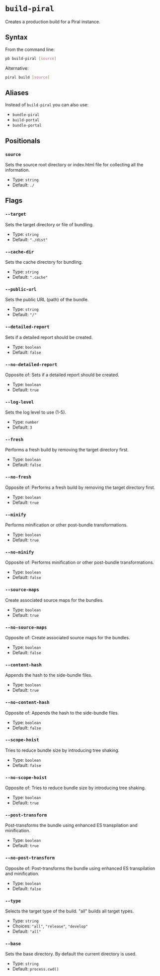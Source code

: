 # `build-piral`

Creates a production build for a Piral instance.

## Syntax

From the command line:

```sh
pb build-piral [source]
```

Alternative:

```sh
piral build [source]
```

## Aliases

Instead of `build-piral` you can also use:

- `bundle-piral`
- `build-portal`
- `bundle-portal`

## Positionals

### `source`

Sets the source root directory or index.html file for collecting all the information.

- Type: `string`
- Default: `./`

## Flags

### `--target`

Sets the target directory or file of bundling.

- Type: `string`
- Default: `"./dist"`

### `--cache-dir`

Sets the cache directory for bundling.

- Type: `string`
- Default: `".cache"`

### `--public-url`

Sets the public URL (path) of the bundle.

- Type: `string`
- Default: `"/"`

### `--detailed-report`

Sets if a detailed report should be created.

- Type: `boolean`
- Default: `false`

### `--no-detailed-report`

Opposite of:
Sets if a detailed report should be created.

- Type: `boolean`
- Default: `true`

### `--log-level`

Sets the log level to use (1-5).

- Type: `number`
- Default: `3`

### `--fresh`

Performs a fresh build by removing the target directory first.

- Type: `boolean`
- Default: `false`

### `--no-fresh`

Opposite of:
Performs a fresh build by removing the target directory first.

- Type: `boolean`
- Default: `true`

### `--minify`

Performs minification or other post-bundle transformations.

- Type: `boolean`
- Default: `true`

### `--no-minify`

Opposite of:
Performs minification or other post-bundle transformations.

- Type: `boolean`
- Default: `false`

### `--source-maps`

Create associated source maps for the bundles.

- Type: `boolean`
- Default: `true`

### `--no-source-maps`

Opposite of:
Create associated source maps for the bundles.

- Type: `boolean`
- Default: `false`

### `--content-hash`

Appends the hash to the side-bundle files.

- Type: `boolean`
- Default: `true`

### `--no-content-hash`

Opposite of:
Appends the hash to the side-bundle files.

- Type: `boolean`
- Default: `false`

### `--scope-hoist`

Tries to reduce bundle size by introducing tree shaking.

- Type: `boolean`
- Default: `false`

### `--no-scope-hoist`

Opposite of:
Tries to reduce bundle size by introducing tree shaking.

- Type: `boolean`
- Default: `true`

### `--post-transform`

Post-transforms the bundle using enhanced ES transpilation and minification.

- Type: `boolean`
- Default: `true`

### `--no-post-transform`

Opposite of:
Post-transforms the bundle using enhanced ES transpilation and minification.

- Type: `boolean`
- Default: `false`

### `--type`

Selects the target type of the build. "all" builds all target types.

- Type: `string`
- Choices: `"all"`, `"release"`, `"develop"`
- Default: `"all"`

### `--base`

Sets the base directory. By default the current directory is used.

- Type: `string`
- Default: `process.cwd()`
